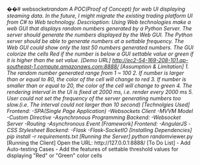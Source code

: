��#   w e b s o c k e t _ r a n d o m  
  
 A   P O C ( P r o o f   o f   C o n c e p t )   f o r   w e b   U I   d i s p l a y i n g   s t e a m i n g   d a t a .   I n   t h e   f u t u r e ,   I   m i g h t   m i g r a t e   t h e   e x i s t i n g   t r a d i n g   p l a t f o r m   U I   f r o m   C #   t o   W e b   t e c h n o l o g y .  
  
 D e s c r i o p t i o n :  
 U s i n g   W e b   t e c h n o l o g i e s   m a k e   a   w e b   G U I   t h a t   d i s p l a y s   r a n d o m   n u m b e r s   g e n e r a t e d   b y   a   P y t h o n   S e r v e r .   T h e   s e r v e r   s h o u l d   g e n e r a t e   t h e   n u m b e r s   d i s p l a y e d   b y   t h e   W e b   G U I .   T h e   P y t h o n   s e r v e r   s h o u l d   b e   a b l e   t o   g e n e r a t e   n u m b e r s   a t   a   s e t t a b l e   f r e q u e n c y .  
  
 T h e   W e b   G U I   c o u l d   s h o w   o n l y   t h e   l a s t   5 0   n u m b e r s   g e n e r a t e d   n u m b e r s .   T h e   G U I   c o l o r i z e   t h e   c e l l s   R e d   i f   t h e   n u m b e r   i s   b e l o w   a   G U I   s e t t a b l e   v a l u e   o r   g r e e n   i f   i t   i s   h i g h e r   t h a n   t h e   s e t   v a l u e .  
  
 [ D e m o   U R L ]  
 http://ec2-54-169-208-101.ap-southeast-1.compute.amazonaws.com:8888/ 
  
 [ A s s u m p t i o n   &   L i m i t a t i o n ]  
 1 .     T h e   r a n d o m   n u m b e r   g e n e r a t e d   r a n g e   f r o m   1   ~   1 0 0  
 2 .     I f   n u m b e r   i s   l a r g e r   t h a n   o r   e q u a l   t o   8 0 ,   t h e   c o l o r   o f   t h e   c e l l   w i l l   c h a n g e   t o   r e d  
 3 .     I f   n u m b e r   i s   s m a l l e r   t h a n   o r   e q u a l   t o   2 0 ,   t h e   c o l o r   o f   t h e   c e l l   w i l l   c h a n g e   t o   g r e e n  
 4 .     T h e   r e n d e r i n g   i n t e r v a l   i n   t h e   U I   i s   f i x e d   a t   2 0 0 0   m s ,   i . e .   r e n d e r   e v e r y   2 0 0 0   m s  
 5 .     U s e r   c o u l d   n o t   s e t   t h e   f r e q u e n c y   o f   t h e   s e r v e r   g e n e r a t i n g   n u m b e r s   t o o   s l o w . ( i . e .   T h e   i n t e r v a l   c o u l d   n o t   l a r g e r   t h a n   1 0   s e c o n d )  
  
 [ T e c h n o l g i e s   U s e d ]  
 F r o n t e n d :  
 - S P A ( S i n g l e   P a g e   A p p l i c a t i o n )  
 - W e b s o c k e t s   C l i e n t  
 - M V V M   M o d e l  
 - C u s t o m   D i r e c t i v e  
 - A s y n c h r o n o u s   P r o g r a m m i n g  
  
 B a c k e n d :  
 - W e b s o c k e t   S e r v e r  
 - R o u t i n g  
 - A s y n c h r o n o u s   E v e n t  
  
 [ F r a m e w o r k ]  
 F r o n t e n d :  
 - A n g u l a r J S  
 - C S S   S t y l e s h e e t  
 B a c k e n d :  
 - F l a s k  
 - F l a s k - S o c k e t I O  
  
 [ I n s t a l l i n g   D e p e n d e n c i e s ]  
 p i p   i n s t a l l   - r   r e q u i r e m e n t s . t x t  
  
 [ R u n n i n g   t h e   S e r v e r ]  
 p y t h o n   r a n d o m _ v i e w e r . p y  
  
 [ R u n n i n g   t h e   C l i e n t ]  
 O p e n   t h e   U R L :   h t t p : / / 1 2 7 . 0 . 0 . 1 : 8 8 8 8 /  
  
 [ T o   D o   L i s t ]  
 -   A d d   A u t o - t e s t i n g   C a s e s  
 -   A d d   t h e   f e a t u r e s   o f   s e t t a b l e   t h r e s h o l d   v a l u e s   f o r   d i s p l a y i n g   " R e d "   o r   " G r e e n "   c o l o r   c e l l s  
 
